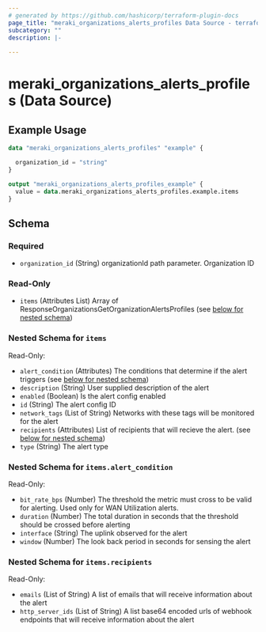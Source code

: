 ```yaml
---
# generated by https://github.com/hashicorp/terraform-plugin-docs
page_title: "meraki_organizations_alerts_profiles Data Source - terraform-provider-meraki"
subcategory: ""
description: |-
  
---
```


# meraki_organizations_alerts_profiles (Data Source)



## Example Usage

```terraform
data "meraki_organizations_alerts_profiles" "example" {

  organization_id = "string"
}

output "meraki_organizations_alerts_profiles_example" {
  value = data.meraki_organizations_alerts_profiles.example.items
}
```

<!-- schema generated by tfplugindocs -->
## Schema

### Required

- `organization_id` (String) organizationId path parameter. Organization ID

### Read-Only

- `items` (Attributes List) Array of ResponseOrganizationsGetOrganizationAlertsProfiles (see [below for nested schema](#nestedatt--items))

<a id="nestedatt--items"></a>
### Nested Schema for `items`

Read-Only:

- `alert_condition` (Attributes) The conditions that determine if the alert triggers (see [below for nested schema](#nestedatt--items--alert_condition))
- `description` (String) User supplied description of the alert
- `enabled` (Boolean) Is the alert config enabled
- `id` (String) The alert config ID
- `network_tags` (List of String) Networks with these tags will be monitored for the alert
- `recipients` (Attributes) List of recipients that will recieve the alert. (see [below for nested schema](#nestedatt--items--recipients))
- `type` (String) The alert type

<a id="nestedatt--items--alert_condition"></a>
### Nested Schema for `items.alert_condition`

Read-Only:

- `bit_rate_bps` (Number) The threshold the metric must cross to be valid for alerting. Used only for WAN Utilization alerts.
- `duration` (Number) The total duration in seconds that the threshold should be crossed before alerting
- `interface` (String) The uplink observed for the alert
- `window` (Number) The look back period in seconds for sensing the alert


<a id="nestedatt--items--recipients"></a>
### Nested Schema for `items.recipients`

Read-Only:

- `emails` (List of String) A list of emails that will receive information about the alert
- `http_server_ids` (List of String) A list base64 encoded urls of webhook endpoints that will receive information about the alert
